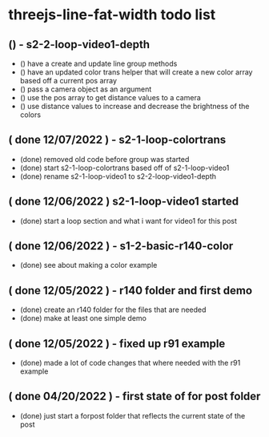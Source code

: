 # threejs-line-fat-width todo list

## () - s2-2-loop-video1-depth
* () have a create and update line group methods
* () have an updated color trans helper that will create a new color array based off a current pos array
* () pass a camera object as an argument
* () use the pos array to get distance values to a camera 
* () use distance values to increase and decrease the brightness of the colors

## ( done 12/07/2022 ) - s2-1-loop-colortrans
* (done) removed old code before group was started
* (done) start s2-1-loop-colortrans based off of s2-1-loop-video1
* (done) rename s2-1-loop-video1 to s2-2-loop-video1-depth

## ( done 12/06/2022 ) s2-1-loop-video1 started
* (done) start a loop section and what i want for video1 for this post

## ( done 12/06/2022 ) - s1-2-basic-r140-color
* (done) see about making a color example

## ( done 12/05/2022 ) - r140 folder and first demo
* (done) create an r140 folder for the files that are needed
* (done) make at least one simple demo

## ( done 12/05/2022 ) - fixed up r91 example
* (done) made a lot of code changes that where needed with the r91 example

## ( done 04/20/2022 ) - first state of for post folder
* (done) just start a forpost folder that reflects the current state of the post